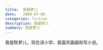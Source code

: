 ```yaml
---
title:  我是梦儿
date:   2009-07-08
categories: fiction
description: 我是梦儿
summary: 我是梦儿
---
```


我是陈梦儿，现在读小学。我喜欢画画和写小说。
